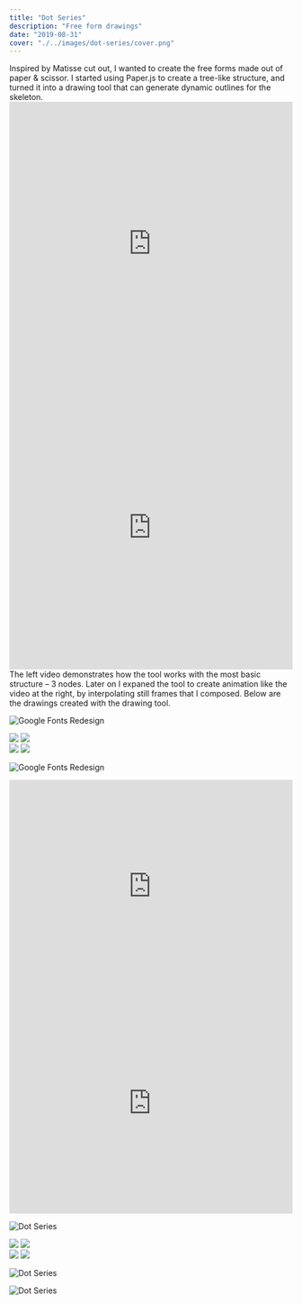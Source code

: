 ```yaml
---
title: "Dot Series"
description: "Free form drawings"
date: "2019-08-31"
cover: "./../images/dot-series/cover.png"
---
```

<div class="text">Inspired by Matisse cut out, I wanted to create the free forms made out of paper & scissor. I started using Paper.js to create a tree-like structure, and turned it into a drawing tool that can generate dynamic outlines for the skeleton. </div>

<div class="row two">
<div style="padding:100% 0 0 0;position:relative;"><iframe src="https://player.vimeo.com/video/358426372?autoplay=1&loop=1&title=0&byline=0&portrait=0" style="position:absolute;top:0;left:0;width:100%;height:100%;" frameborder="0" allow="autoplay; fullscreen" allowfullscreen></iframe></div><script src="https://player.vimeo.com/api/player.js"></script>

<div style="padding:100% 0 0 0;position:relative;"><iframe src="https://player.vimeo.com/video/358414087?autoplay=1&loop=1&title=0&byline=0&portrait=0" style="position:absolute;top:0;left:0;width:100%;height:100%;" frameborder="0" allow="autoplay; fullscreen" allowfullscreen></iframe></div><script src="https://player.vimeo.com/api/player.js"></script>
</div>

<div class="text">The left video demonstrates how the tool works with the most basic structure – 3 nodes. Later on I expaned the tool to create animation like the video at the right, by interpolating still frames that I composed. Below are the drawings created with the drawing tool. </div>

![Google Fonts Redesign](./../images/dot-series/02.jpg)

<div class="row two">
  <img src="./../images/dot-series/10.jpg" />
  <img src="./../images/dot-series/07.jpg" />
</div>

<div class="row two">
  <img src="./../images/dot-series/05.jpg" />
  <img src="./../images/dot-series/04.jpg" />
</div>

![Google Fonts Redesign](./../images/dot-series/03.jpg)

<div class="video"><div style="padding:75% 0 0 0;position:relative;"><iframe src="https://player.vimeo.com/video/358202627?autoplay=1&loop=1&title=0&byline=0&portrait=0" style="position:absolute;top:0;left:0;width:100%;height:100%;" frameborder="0" allow="autoplay; fullscreen" allowfullscreen></iframe></div><script src="https://player.vimeo.com/api/player.js"></script></div>

<div class="video"><div style="padding:77.7% 0 0 0;position:relative;"><iframe src="https://player.vimeo.com/video/358235316?autoplay=1&loop=1&title=0&byline=0&portrait=0" style="position:absolute;top:0;left:0;width:100%;height:100%;" frameborder="0" allow="autoplay; fullscreen" allowfullscreen></iframe></div><script src="https://player.vimeo.com/api/player.js"></script></div>


![Dot Series](./../images/dot-series/20.png)

<div class="row two">
  <img src="./../images/dot-series/21.png" />
  <img src="./../images/dot-series/22.png" />
</div>

<div class="row two">
  <img src="./../images/dot-series/23.png" />
  <img src="./../images/dot-series/37.png" />
</div>

![Dot Series](./../images/dot-series/41.png)

![Dot Series](./../images/dot-series/45.png)
